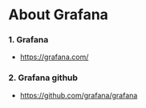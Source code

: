 # About Grafana

### 1. Grafana
- https://grafana.com/

### 2. Grafana github
- https://github.com/grafana/grafana
